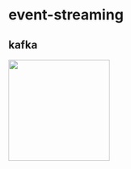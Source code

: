 # event-streaming

## kafka 
<img src="https://upload.wikimedia.org/wikipedia/commons/thumb/0/01/Apache_Kafka_logo.svg/154px-Apache_Kafka_logo.svg.png?20210416085520" width="200" height="auto">

